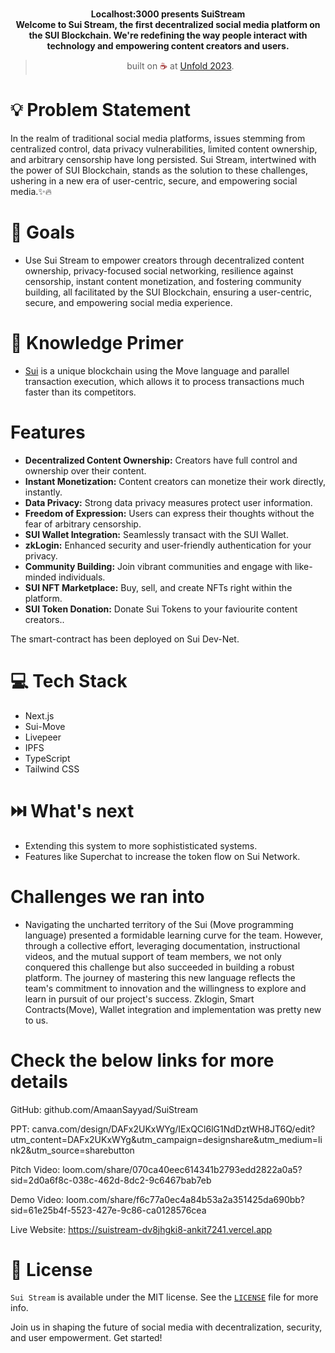 <br>
<p align="center">
<b>Localhost:3000 presents SuiStream
<br>
Welcome to Sui Stream, the first decentralized social media platform on the SUI Blockchain. We're redefining the way people interact with technology and empowering content creators and users.
</b>
</p>
<blockquote align="center">built on <span style="color: #8b0000;">☕</span> at <a href="https://unfold2023.devfolio.co/">Unfold 2023</a>.</blockquote>

# 💡  Problem Statement

In the realm of traditional social media platforms, issues stemming from centralized control, data privacy vulnerabilities, limited content ownership, and arbitrary censorship have long persisted. Sui Stream, intertwined with the power of SUI Blockchain, stands as the solution to these challenges, ushering in a new era of user-centric, secure, and empowering social media.✨🔥

# 💪 Goals

- Use Sui Stream to empower creators through decentralized content ownership, privacy-focused social networking, resilience against censorship, instant content monetization, and fostering community building, all facilitated by the SUI Blockchain, ensuring a user-centric, secure, and empowering social media experience.

# 🧠 Knowledge Primer

- [Sui](https://sui.io/) is a unique blockchain using the Move language and parallel transaction execution, which allows it to process transactions much faster than its competitors.

# Features
- **Decentralized Content Ownership:** Creators have full control and ownership over their content.
- **Instant Monetization:** Content creators can monetize their work directly, instantly.
- **Data Privacy:** Strong data privacy measures protect user information.
- **Freedom of Expression:** Users can express their thoughts without the fear of arbitrary censorship.
- **SUI Wallet Integration:** Seamlessly transact with the SUI Wallet.
- **zkLogin:** Enhanced security and user-friendly authentication for your privacy.
- **Community Building:** Join vibrant communities and engage with like-minded individuals.
- **SUI NFT Marketplace:** Buy, sell, and create NFTs right within the platform.
- **SUI Token Donation:** Donate Sui Tokens to your faviourite content creators..

The smart-contract has been deployed on Sui Dev-Net.
# 💻 Tech Stack

- Next.js
- Sui-Move
- Livepeer 
- IPFS
- TypeScript
- Tailwind CSS  

# ⏭️ What's next

- Extending this system to more sophististicated systems.
- Features like Superchat to increase the token flow on Sui Network.

#   Challenges we ran into

- Navigating the uncharted territory of the Sui (Move programming language) presented a formidable learning curve for the team. However, through a collective effort, leveraging documentation, instructional videos, and the mutual support of team members, we not only conquered this challenge but also succeeded in building a robust platform. The journey of mastering this new language reflects the team's commitment to innovation and the willingness to explore and learn in pursuit of our project's success. Zklogin, Smart Contracts(Move), Wallet integration and implementation was pretty new to us.

# Check the below links for more details

GitHub: 
github.com/AmaanSayyad/SuiStream

PPT:
canva.com/design/DAFx2UKxWYg/IExQCl6lG1NdDztWH8JT6Q/edit?utm_content=DAFx2UKxWYg&utm_campaign=designshare&utm_medium=link2&utm_source=sharebutton

Pitch Video:
loom.com/share/070ca40eec614341b2793edd2822a0a5?sid=2d0a6f8c-038c-462d-8dc2-9c6467bab7eb

Demo Video:
loom.com/share/f6c77a0ec4a84b53a2a351425da690bb?sid=61e25b4f-5523-427e-9c86-ca0128576cea

Live Website:
https://suistream-dv8jhgki8-ankit7241.vercel.app

# 📜 License

`Sui Stream` is available under the MIT license. See the [`LICENSE`](https://opensource.org/license/mit/) file for more info.

Join us in shaping the future of social media with decentralization, security, and user empowerment. Get started!
